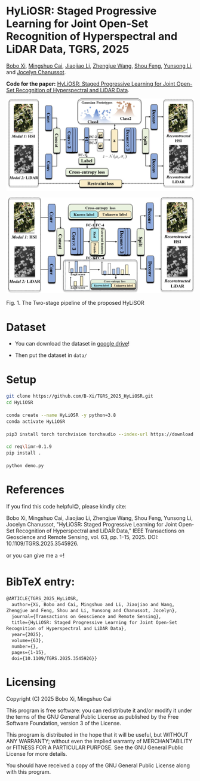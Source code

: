 # HyLiOSR: Staged Progressive Learning for Joint Open-Set Recognition of Hyperspectral and LiDAR Data, TGRS, 2025

[Bobo Xi](https://scholar.google.com/citations?user=O4O-s4AAAAAJ&hl=zh-CN), [Mingshuo Cai](https://cfcys.github.io/), [Jiaojiao Li](https://scholar.google.com/citations?user=Ccu3-acAAAAJ&hl=zh-CN&oi=sra), [Zhengjue Wang](https://scholar.google.com/citations?user=qTQj_I4AAAAJ&hl=zh-CN), [Shou Feng](https://homepage.hrbeu.edu.cn/web/fengshou), [Yunsong Li](https://dblp.uni-trier.de/pid/87/5840.html), and [Jocelyn Chanussot](https://jocelyn-chanussot.net/).

**Code for the paper:** [HyLiOSR: Staged Progressive Learning for Joint Open-Set Recognition of Hyperspectral and LiDAR Data](http://doi.org/10.1109/TGRS.2025.3545926).

![Stage1](pic/stage1.jpg)

![Stage2](pic/stage2.jpg)

Fig. 1. The Two-stage pipeline of the proposed HyLiSOR



# Dataset

* You can download the dataset in [google drive](https://drive.google.com/drive/folders/1g5UPMyqqoKzFZFwyxx-0ji8oaDD5_EfM?usp=drive_link)!

* Then put the dataset in `data/`

# Setup

```bash
git clone https://github.com/B-Xi/TGRS_2025_HyLiOSR.git
cd HyLiOSR

conda create --name HyLiOSR -y python=3.8
conda activate HyLiOSR

pip3 install torch torchvision torchaudio --index-url https://download.pytorch.org/whl/cu118

cd req\limr-0.1.9
pip install .

python demo.py
```


# References

If you find this code helpful😊, please kindly cite:

Bobo Xi, Mingshuo Cai, Jiaojiao Li, Zhengjue Wang, Shou Feng, Yunsong Li, Jocelyn Chanussot, "HyLiOSR: Staged Progressive Learning for Joint Open-Set Recognition of Hyperspectral and LiDAR Data," IEEE Transactions on Geoscience and Remote Sensing, vol. 63, pp. 1-15, 2025. DOI: 10.1109/TGRS.2025.3545926.

or you can give me a ⭐!

# BibTeX entry:
```
@ARTICLE{TGRS_2025_HyLiOSR,
  author={Xi, Bobo and Cai, Mingshuo and Li, Jiaojiao and Wang, Zhengjue and Feng, Shou and Li, Yunsong and Chanussot, Jocelyn},
  journal={Transactions on Geoscience and Remote Sensing}, 
  title={HyLiOSR: Staged Progressive Learning for Joint Open-Set Recognition of Hyperspectral and LiDAR Data}, 
  year={2025},
  volume={63},
  number={},
  pages={1-15},
  doi={10.1109/TGRS.2025.3545926}}
```

# Licensing
Copyright (C) 2025 Bobo Xi, Mingshuo Cai 

This program is free software: you can redistribute it and/or modify it under the terms of the GNU General Public License as published by the Free Software Foundation, version 3 of the License.

This program is distributed in the hope that it will be useful, but WITHOUT ANY WARRANTY; without even the implied warranty of MERCHANTABILITY or FITNESS FOR A PARTICULAR PURPOSE. See the GNU General Public License for more details.

You should have received a copy of the GNU General Public License along with this program.

